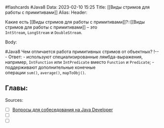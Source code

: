 #flashcards #Java8 
Data: 2023-02-10 15:25
Title: [[Виды стримов для работы с примитивами]]
Alias:
Header:

Какие есть [[Виды стримов для работы с примитивами]]?::[[Виды стримов для работы с примитивами]] – это `IntStream`, `LongStream` и `DoubleStream`.
<!--SR:!2023-03-11,3,210-->



Body:



#Java8 
Чем отличается работа примитивных стримов от объектных?
!---
Ответ:
	- используют специализированные лямбда-выражения, например, `IntFunction` или `IntPredicate` вместо `Function` и `Predicate`;
	-   поддерживают дополнительные конечные операции `sum()`, `average()`, `mapToObj()`.
<!--SR:!2023-03-12,2,130-->




Главы:
-


Sources:
- [ ] [Вопросы для собеседования на Java Developer](https://github.com/enhorse/java-interview/blob/master/README.md#%D0%9E%D0%9E%D0%9F)
- [ ] []()
- [ ] []()
